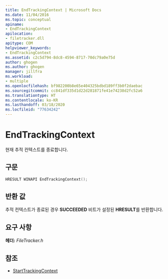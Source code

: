 ```yaml
---
title: EndTrackingContext | Microsoft Docs
ms.date: 11/04/2016
ms.topic: conceptual
apiname:
- EndTrackingContext
apilocation:
- filetracker.dll
apitype: COM
helpviewer_keywords:
- EndTrackingContext
ms.assetid: c2c5d794-8dc8-4594-8717-70dc79a0e75d
author: ghogen
ms.author: ghogen
manager: jillfra
ms.workload:
- multiple
ms.openlocfilehash: bf982200b8e65e404325bdbd189ff3b0f2daebac
ms.sourcegitcommit: cc841df335d1d22d281871fe41e74238d2fc52a6
ms.translationtype: HT
ms.contentlocale: ko-KR
ms.lasthandoff: 03/18/2020
ms.locfileid: "77634242"
---
```

# <a name="endtrackingcontext"></a>EndTrackingContext

현재 추적 컨텍스트를 종료합니다.

## <a name="syntax"></a>구문

```cpp
HRESULT WINAPI EndTrackingContext();
```

## <a name="return-value"></a>반환 값

추적 컨텍스트가 종료된 경우 **SUCCEEDED** 비트가 설정된 **HRESULT**를 반환합니다.

## <a name="requirements"></a>요구 사항

**헤더:** *FileTracker.h*

## <a name="see-also"></a>참조

- [StartTrackingContext](../msbuild/starttrackingcontext.md)
